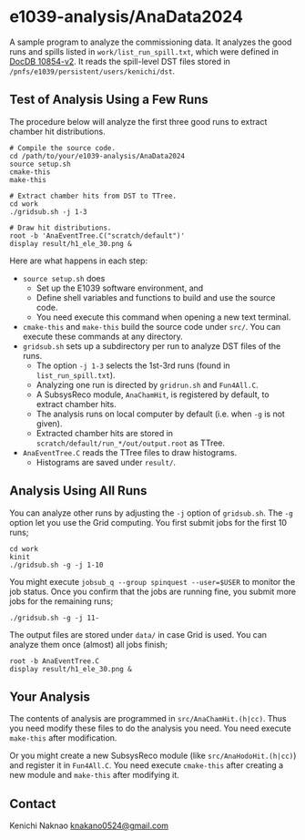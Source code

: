 # e1039-analysis/AnaData2024

A sample program to analyze the commissioning data.
It analyzes the good runs and spills listed in `work/list_run_spill.txt`, which were defined in [DocDB 10854-v2](https://seaquest-docdb.fnal.gov/cgi-bin/sso/ShowDocument?docid=10854&version=2).
It reads the spill-level DST files stored in `/pnfs/e1039/persistent/users/kenichi/dst`.


## Test of Analysis Using a Few Runs

The procedure below will analyze the first three good runs to extract chamber hit distributions.

```
# Compile the source code.
cd /path/to/your/e1039-analysis/AnaData2024
source setup.sh
cmake-this
make-this

# Extract chamber hits from DST to TTree.
cd work
./gridsub.sh -j 1-3

# Draw hit distributions.
root -b 'AnaEventTree.C("scratch/default")'
display result/h1_ele_30.png &
```

Here are what happens in each step:
- `source setup.sh` does
    - Set up the E1039 software environment, and 
    - Define shell variables and functions to build and use the source code.
    - You need execute this command when opening a new text terminal.
- `cmake-this` and `make-this` build the source code under `src/`.
    You can execute these commands at any directory.
- `gridsub.sh` sets up a subdirectory per run to analyze DST files of the runs.
    - The option `-j 1-3` selects the 1st-3rd runs (found in `list_run_spill.txt`).
    - Analyzing one run is directed by `gridrun.sh` and `Fun4All.C`.
    - A SubsysReco module, `AnaChamHit`, is registered by default, to extract chamber hits.
    - The analysis runs on local computer by default (i.e. when `-g` is not given).
    - Extracted chamber hits are stored in `scratch/default/run_*/out/output.root` as TTree.
- `AnaEventTree.C` reads the TTree files to draw histograms.
    - Histograms are saved under `result/`.


## Analysis Using All Runs

You can analyze other runs by adjusting the `-j` option of `gridsub.sh`.
The `-g` option let you use the Grid computing.
You first submit jobs for the first 10 runs;
```
cd work
kinit
./gridsub.sh -g -j 1-10
```

You might execute `jobsub_q --group spinquest --user=$USER` to monitor the job status.
Once you confirm that the jobs are running fine, you submit more jobs for the remaining runs;
```
./gridsub.sh -g -j 11-
```

The output files are stored under `data/` in case Grid is used.
You can analyze them once (almost) all jobs finish;
```
root -b AnaEventTree.C
display result/h1_ele_30.png &
```


## Your Analysis

The contents of analysis are programmed in `src/AnaChamHit.(h|cc)`.
Thus you need modify these files to do the analysis you need.
You need execute `make-this` after modification.

Or you might create a new SubsysReco module (like `src/AnaHodoHit.(h|cc)`) and register it in `Fun4All.C`.
You need execute `cmake-this` after creating a new module and `make-this` after modifying it.


## Contact

Kenichi Naknao <knakano0524@gmail.com>
